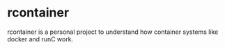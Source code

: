 # rcontainer
rcontainer is a personal project to understand how container systems like docker and runC work.

